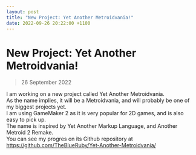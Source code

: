 ```yaml
---
layout: post
title: "New Project: Yet Another Metroidvania!"
date: 2022-09-26 20:22:00 +1100
---
```


# New Project: Yet Another Metroidvania!
> 26 September 2022

I am working on a new project called Yet Another Metroidvania.  
As the name implies, it will be a Metroidvania, and will probably be one of my biggest projects yet.  
I am using GameMaker 2 as it is very popular for 2D games, and is also easy to pick up.  
The name is inspired by Yet Another Markup Language, and Another Metroid 2 Remake.  
You can see my progres on its Github repository at <https://github.com/TheBlueRuby/Yet-Another-Metroidvania/>  
 